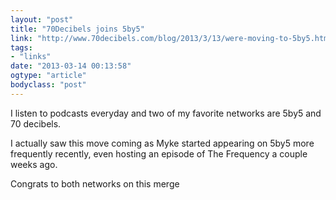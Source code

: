 ```yaml
---
layout: "post"
title: "70Decibels joins 5by5"
link: "http://www.70decibels.com/blog/2013/3/13/were-moving-to-5by5.html"
tags: 
- "links"
date: "2013-03-14 00:13:58"
ogtype: "article"
bodyclass: "post"
---
```


I listen to podcasts everyday and two of my favorite networks are 5by5 and 70 decibels.

I actually saw this move coming as Myke started appearing on 5by5 more frequently recently, even hosting an episode of The Frequency a couple weeks ago.

Congrats to both networks on this merge